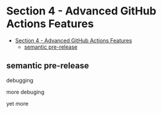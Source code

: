 # Section 4 - Advanced GitHub Actions Features

<!-- markdownlint-disable MD007 -->
<!--ts-->
* [Section 4 - Advanced GitHub Actions Features](#section-4---advanced-github-actions-features)
   * [semantic pre-release](#semantic-pre-release)
<!--te-->
<!-- markdownlint-enable MD007 -->

## semantic pre-release

debugging

more debuging

yet more

